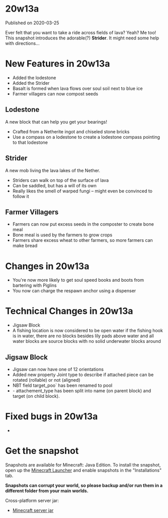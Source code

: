 # 20w13a
Published on 2020-03-25

Ever felt that you want to take a ride across fields of lava? Yeah? Me too!
This snapshot introduces the adorable(?) **Strider**. It might need some help
with directions...

# New Features in 20w13a  

  * Added the lodestone
  * Added the Strider
  * Basalt is formed when lava flows over soul soil next to blue ice
  * Farmer villagers can now compost seeds

## Lodestone

A new block that can help you get your bearings!

  * Crafted from a Netherite ingot and chiseled stone bricks
  * Use a compass on a lodestone to create a lodestone compass pointing to that lodestone

## Strider

A new mob living the lava lakes of the Nether.

  * Striders can walk on top of the surface of lava
  * Can be saddled, but has a will of its own
  * Really likes the smell of warped fungi – might even be convinced to follow it

## Farmer Villagers

  * Farmers can now put excess seeds in the composter to create bone meal
  * Bone meal is used by the farmers to grow crops
  * Farmers share excess wheat to other farmers, so more farmers can make bread

# Changes in 20w13a  

  * You're now more likely to get soul speed books and boots from bartering with Piglins
  * You now can charge the respawn anchor using a dispenser

# Technical Changes in 20w13a

  * Jigsaw Block
  * A fishing location is now considered to be open water if the fishing hook is in water, there are no blocks besides lily pads above water and all water blocks are source blocks with no solid underwater blocks around

## Jigsaw Block

  * Jigsaw can now have one of 12 orientations
  * Added new property Joint type to describe if attached piece can be rotated (rollable) or not (aligned)
  * NBT field target_poo` has been renamed to pool
  * \- attachement_type has been split into name (on parent block) and target (on child block).

# Fixed bugs in 20w13a

  * 

# Get the snapshot

Snapshots are available for Minecraft: Java Edition. To install the snapshot,
open up the [Minecraft Launcher](/download.html) and enable snapshots in the
"Installations" tab.

**Snapshots can corrupt your world, so please backup and/or run them in a
different folder from your main worlds.**

Cross-platform server jar:

  * [Minecraft server jar](https://launcher.mojang.com/v1/objects/16f18c21286a3f566d3d0431d13aa133bebe6eff/server.jar)


